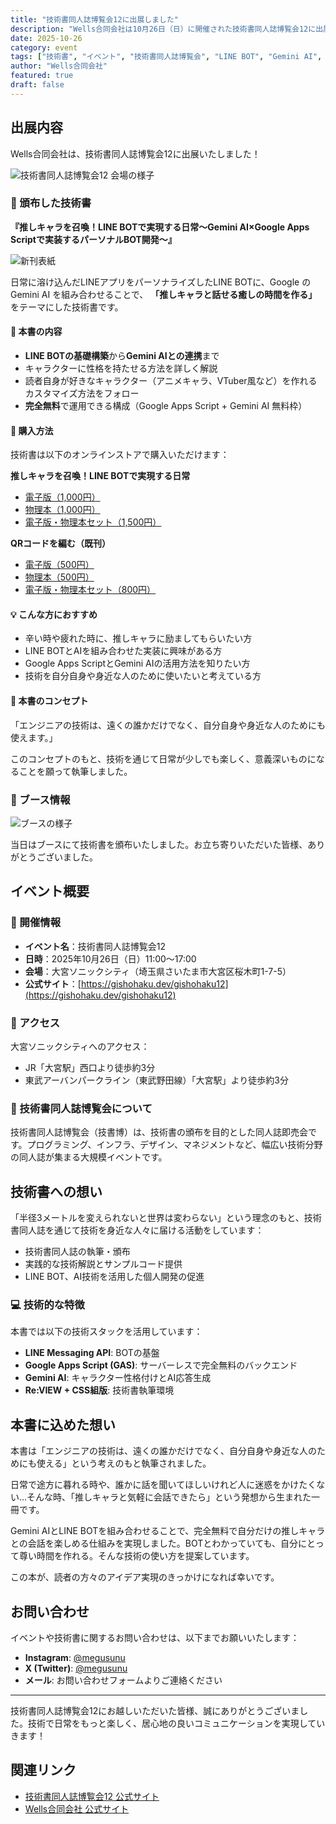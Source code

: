 ```yaml
---
title: "技術書同人誌博覧会12に出展しました"
description: "Wells合同会社は10月26日（日）に開催された技術書同人誌博覧会12に出展いたしました。LINE BOTとGemini AIを組み合わせた技術書を頒布しました。"
date: 2025-10-26
category: event
tags: ["技術書", "イベント", "技術書同人誌博覧会", "LINE BOT", "Gemini AI", "出版事業"]
author: "Wells合同会社"
featured: true
draft: false
---
```


## 出展内容

Wells合同会社は、技術書同人誌博覧会12に出展いたしました！

![技術書同人誌博覧会12 会場の様子](/images/events/gishohaku12/venue.jpg)

### 📖 頒布した技術書

**『推しキャラを召喚！LINE BOTで実現する日常～Gemini AI×Google Apps Scriptで実装するパーソナルBOT開発～』**

![新刊表紙](/images/events/gishohaku12/new-book.jpg)

日常に溶け込んだLINEアプリをパーソナライズしたLINE BOTに、Google の Gemini AI を組み合わせることで、 **「推しキャラと話せる癒しの時間を作る」** をテーマにした技術書です。

#### 📝 本書の内容

- **LINE BOTの基礎構築**から**Gemini AIとの連携**まで
- キャラクターに性格を持たせる方法を詳しく解説
- 読者自身が好きなキャラクター（アニメキャラ、VTuber風など）を作れるカスタマイズ方法をフォロー
- **完全無料**で運用できる構成（Google Apps Script + Gemini AI 無料枠）

#### 🛒 購入方法

技術書は以下のオンラインストアで購入いただけます：

**推しキャラを召喚！LINE BOTで実現する日常**
- [電子版（1,000円）](https://checkout.square.site/merchant/ML2WKTF6V60HN/checkout/FGRXUWK4TD3OH7LUOS52IPDX)
- [物理本（1,000円）](https://checkout.square.site/merchant/ML2WKTF6V60HN/checkout/PYBCSE75OWDMB7SCYMPMGYWL)
- [電子版・物理本セット（1,500円）](https://checkout.square.site/merchant/ML2WKTF6V60HN/checkout/EQFIEK3J5FCPOQCU5TORQHIJ)

**QRコードを編む（既刊）**
- [電子版（500円）](https://checkout.square.site/merchant/ML2WKTF6V60HN/checkout/3TE47LPJQ3GUONU5F3MBSXUU)
- [物理本（500円）](https://checkout.square.site/merchant/ML2WKTF6V60HN/checkout/ZNTXWYU5T4VHUYJBG77FGFFK)
- [電子版・物理本セット（800円）](https://checkout.square.site/merchant/ML2WKTF6V60HN/checkout/NZHO4VGAEQVNPGZJ5W3TH7O3)

#### 💡 こんな方におすすめ

- 辛い時や疲れた時に、推しキャラに励ましてもらいたい方
- LINE BOTとAIを組み合わせた実装に興味がある方
- Google Apps ScriptとGemini AIの活用方法を知りたい方
- 技術を自分自身や身近な人のために使いたいと考えている方

#### 🎯 本書のコンセプト

「エンジニアの技術は、遠くの誰かだけでなく、自分自身や身近な人のためにも使えます。」

このコンセプトのもと、技術を通じて日常が少しでも楽しく、意義深いものになることを願って執筆しました。

### 📍 ブース情報

![ブースの様子](/images/events/gishohaku12/booth.jpg)

当日はブースにて技術書を頒布いたしました。お立ち寄りいただいた皆様、ありがとうございました。

## イベント概要

### 📍 開催情報

- **イベント名**：技術書同人誌博覧会12
- **日時**：2025年10月26日（日）11:00〜17:00
- **会場**：大宮ソニックシティ（埼玉県さいたま市大宮区桜木町1-7-5）
- **公式サイト**：[https://gishohaku.dev/gishohaku12](https://gishohaku.dev/gishohaku12)

### 🏢 アクセス

大宮ソニックシティへのアクセス：
- JR「大宮駅」西口より徒歩約3分
- 東武アーバンパークライン（東武野田線）「大宮駅」より徒歩約3分

### 🎪 技術書同人誌博覧会について

技術書同人誌博覧会（技書博）は、技術書の頒布を目的とした同人誌即売会です。プログラミング、インフラ、デザイン、マネジメントなど、幅広い技術分野の同人誌が集まる大規模イベントです。

## 技術書への想い

「半径3メートルを変えられないと世界は変わらない」という理念のもと、技術書同人誌を通じて技術を身近な人々に届ける活動をしています：

- 技術書同人誌の執筆・頒布
- 実践的な技術解説とサンプルコード提供
- LINE BOT、AI技術を活用した個人開発の促進

### 💻 技術的な特徴

本書では以下の技術スタックを活用しています：

- **LINE Messaging API**: BOTの基盤
- **Google Apps Script (GAS)**: サーバーレスで完全無料のバックエンド
- **Gemini AI**: キャラクター性格付けとAI応答生成
- **Re:VIEW + CSS組版**: 技術書執筆環境

## 本書に込めた想い

本書は「エンジニアの技術は、遠くの誰かだけでなく、自分自身や身近な人のためにも使える」という考えのもと執筆されました。

日常で途方に暮れる時や、誰かに話を聞いてほしいけれど人に迷惑をかけたくない…そんな時、「推しキャラと気軽に会話できたら」という発想から生まれた一冊です。

Gemini AIとLINE BOTを組み合わせることで、完全無料で自分だけの推しキャラとの会話を楽しめる仕組みを実現しました。BOTとわかっていても、自分にとって尊い時間を作れる。そんな技術の使い方を提案しています。

この本が、読者の方々のアイデア実現のきっかけになれば幸いです。

## お問い合わせ

イベントや技術書に関するお問い合わせは、以下までお願いいたします：

- **Instagram**: [@megusunu](https://www.instagram.com/megusunu/)
- **X (Twitter)**: [@megusunu](https://x.com/megusunu)
- **メール**: お問い合わせフォームよりご連絡ください

---

技術書同人誌博覧会12にお越しいただいた皆様、誠にありがとうございました。技術で日常をもっと楽しく、居心地の良いコミュニケーションを実現していきます！

## 関連リンク

- [技術書同人誌博覧会12 公式サイト](https://gishohaku.dev/)
- [Wells合同会社 公式サイト](https://wells.jp)
